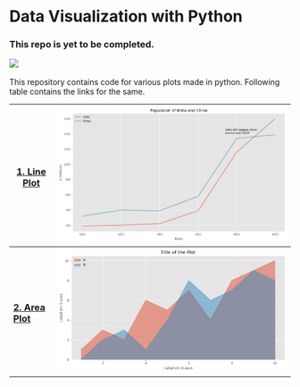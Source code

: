 # Data Visualization with Python

### This repo is yet to be completed.

![](http://ForTheBadge.com/images/badges/made-with-python.svg)

This repository contains code for various plots made in python. Following table contains the links for the same.

| <h3><a href="https://github.com/Tarun-Kamboj/Data_Visualization_with_Python/tree/master/Line%20Plot">1. Line Plot</a></h3> | <img src="Line%20Plot/img.png"> |
|---|---|
| <h3><a href="https://github.com/Tarun-Kamboj/Data_Visualization_with_Python/tree/master/Area%20Plot">2. Area Plot</a></h3> | <img src="Area%20Plot/img.png"> |
